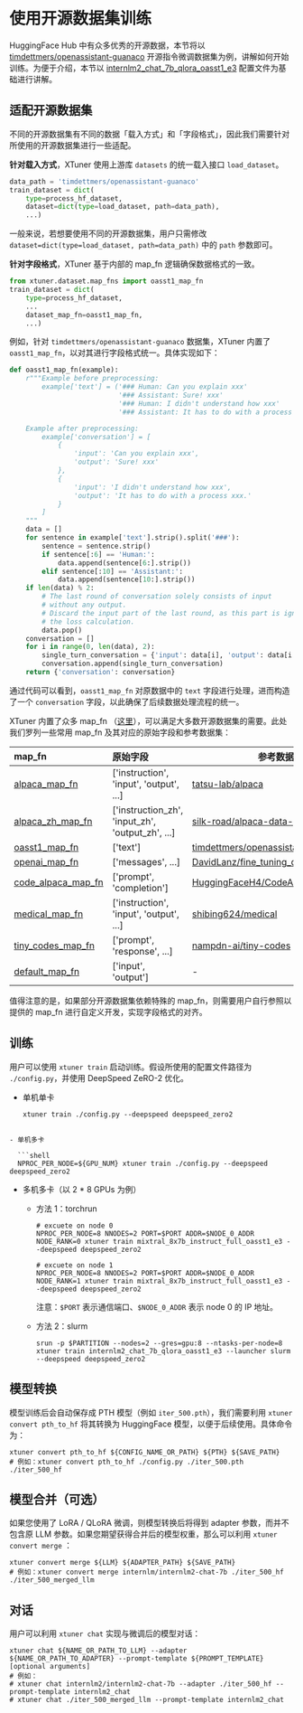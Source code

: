 # 使用开源数据集训练

HuggingFace Hub 中有众多优秀的开源数据，本节将以 [timdettmers/openassistant-guanaco](https://huggingface.co/datasets/timdettmers/openassistant-guanaco) 开源指令微调数据集为例，讲解如何开始训练。为便于介绍，本节以 [internlm2_chat_7b_qlora_oasst1_e3](https://github.com/InternLM/xtuner/blob/main/xtuner/configs/internlm/internlm2_chat_7b/internlm2_chat_7b_qlora_oasst1_e3.py) 配置文件为基础进行讲解。

## 适配开源数据集

不同的开源数据集有不同的数据「载入方式」和「字段格式」，因此我们需要针对所使用的开源数据集进行一些适配。

**针对载入方式**，XTuner 使用上游库 `datasets` 的统一载入接口 `load_dataset`。

```python
data_path = 'timdettmers/openassistant-guanaco'
train_dataset = dict(
    type=process_hf_dataset,
    dataset=dict(type=load_dataset, path=data_path),
    ...)
```

一般来说，若想要使用不同的开源数据集，用户只需修改 `dataset=dict(type=load_dataset, path=data_path)` 中的 `path` 参数即可。

**针对字段格式**，XTuner 基于内部的 map_fn 逻辑确保数据格式的一致。

```python
from xtuner.dataset.map_fns import oasst1_map_fn
train_dataset = dict(
    type=process_hf_dataset,
    ...
    dataset_map_fn=oasst1_map_fn,
    ...)
```

例如，针对 `timdettmers/openassistant-guanaco` 数据集，XTuner 内置了 `oasst1_map_fn`，以对其进行字段格式统一。具体实现如下：

```python
def oasst1_map_fn(example):
    r"""Example before preprocessing:
        example['text'] = ('### Human: Can you explain xxx'
                           '### Assistant: Sure! xxx'
                           '### Human: I didn't understand how xxx'
                           '### Assistant: It has to do with a process xxx.')

    Example after preprocessing:
        example['conversation'] = [
            {
                'input': 'Can you explain xxx',
                'output': 'Sure! xxx'
            },
            {
                'input': 'I didn't understand how xxx',
                'output': 'It has to do with a process xxx.'
            }
        ]
    """
    data = []
    for sentence in example['text'].strip().split('###'):
        sentence = sentence.strip()
        if sentence[:6] == 'Human:':
            data.append(sentence[6:].strip())
        elif sentence[:10] == 'Assistant:':
            data.append(sentence[10:].strip())
    if len(data) % 2:
        # The last round of conversation solely consists of input
        # without any output.
        # Discard the input part of the last round, as this part is ignored in
        # the loss calculation.
        data.pop()
    conversation = []
    for i in range(0, len(data), 2):
        single_turn_conversation = {'input': data[i], 'output': data[i + 1]}
        conversation.append(single_turn_conversation)
    return {'conversation': conversation}
```

通过代码可以看到，`oasst1_map_fn` 对原数据中的 `text` 字段进行处理，进而构造了一个 `conversation` 字段，以此确保了后续数据处理流程的统一。

XTuner 内置了众多 map_fn （[这里](https://github.com/InternLM/xtuner/tree/main/xtuner/dataset/map_fns/dataset_map_fns)），可以满足大多数开源数据集的需要。此处我们罗列一些常用 map_fn 及其对应的原始字段和参考数据集：

| map_fn                                                                                                                          | 原始字段                                            | 参考数据集                                                                                                         |
| :------------------------------------------------------------------------------------------------------------------------------ | :-------------------------------------------------- | ------------------------------------------------------------------------------------------------------------------ |
| [alpaca_map_fn](https://github.com/InternLM/xtuner/blob/main/xtuner/dataset/map_fns/dataset_map_fns/alpaca_map_fn.py)           | \['instruction',  'input', 'output', ...\]          | [tatsu-lab/alpaca](https://huggingface.co/datasets/tatsu-lab/alpaca)                                               |
| [alpaca_zh_map_fn](https://github.com/InternLM/xtuner/blob/main/xtuner/dataset/map_fns/dataset_map_fns/alpaca_zh_map_fn.py)     | \['instruction_zh',  'input_zh', 'output_zh', ...\] | [silk-road/alpaca-data-gpt4-chinese](https://huggingface.co/datasets/silk-road/alpaca-data-gpt4-chinese)           |
| [oasst1_map_fn](https://github.com/InternLM/xtuner/blob/main/xtuner/dataset/map_fns/dataset_map_fns/oasst1_map_fn.py)           | \['text'\]                                          | [timdettmers/openassistant-guanaco](https://huggingface.co/datasets/timdettmers/openassistant-guanaco)             |
| [openai_map_fn](https://github.com/InternLM/xtuner/blob/main/xtuner/dataset/map_fns/dataset_map_fns/openai_map_fn.py)           | \['messages',  ...\]                                | [DavidLanz/fine_tuning_datraset_4_openai](https://huggingface.co/datasets/DavidLanz/fine_tuning_datraset_4_openai) |
| [code_alpaca_map_fn](https://github.com/InternLM/xtuner/blob/main/xtuner/dataset/map_fns/dataset_map_fns/code_alpaca_map_fn.py) | \['prompt',  'completion'\]                         | [HuggingFaceH4/CodeAlpaca_20K](https://huggingface.co/datasets/HuggingFaceH4/CodeAlpaca_20K)                       |
| [medical_map_fn](https://github.com/InternLM/xtuner/blob/main/xtuner/dataset/map_fns/dataset_map_fns/medical_map_fn.py)         | \['instruction',  'input', 'output', ...\]          | [shibing624/medical](https://huggingface.co/datasets/shibing624/medical)                                           |
| [tiny_codes_map_fn](https://github.com/InternLM/xtuner/blob/main/xtuner/dataset/map_fns/dataset_map_fns/tiny_codes_map_fn.py)   | \['prompt',  'response', ...\]                      | [nampdn-ai/tiny-codes](https://huggingface.co/datasets/nampdn-ai/tiny-codes)                                       |
| [default_map_fn](https://github.com/InternLM/xtuner/blob/main/xtuner/dataset/map_fns/dataset_map_fns/default_map_fn.py)         | \['input',  'output'\]                              | -                                                                                                                  |

值得注意的是，如果部分开源数据集依赖特殊的 map_fn，则需要用户自行参照以提供的 map_fn 进行自定义开发，实现字段格式的对齐。

## 训练

用户可以使用 `xtuner train` 启动训练。假设所使用的配置文件路径为 `./config.py`，并使用 DeepSpeed ZeRO-2 优化。

- 单机单卡

  ```shell
  xtuner train ./config.py --deepspeed deepspeed_zero2
  ```

````

- 单机多卡

  ```shell
  NPROC_PER_NODE=${GPU_NUM} xtuner train ./config.py --deepspeed deepspeed_zero2
````

- 多机多卡（以 2 * 8 GPUs 为例）

  - 方法 1：torchrun

    ```
    # excuete on node 0
    NPROC_PER_NODE=8 NNODES=2 PORT=$PORT ADDR=$NODE_0_ADDR NODE_RANK=0 xtuner train mixtral_8x7b_instruct_full_oasst1_e3 --deepspeed deepspeed_zero2

    # excuete on node 1
    NPROC_PER_NODE=8 NNODES=2 PORT=$PORT ADDR=$NODE_0_ADDR NODE_RANK=1 xtuner train mixtral_8x7b_instruct_full_oasst1_e3 --deepspeed deepspeed_zero2
    ```

    注意：`$PORT` 表示通信端口、`$NODE_0_ADDR` 表示 node 0 的 IP 地址。

  - 方法 2：slurm

    ```
    srun -p $PARTITION --nodes=2 --gres=gpu:8 --ntasks-per-node=8 xtuner train internlm2_chat_7b_qlora_oasst1_e3 --launcher slurm --deepspeed deepspeed_zero2
    ```

## 模型转换

模型训练后会自动保存成 PTH 模型（例如 `iter_500.pth`），我们需要利用 `xtuner convert pth_to_hf` 将其转换为 HuggingFace 模型，以便于后续使用。具体命令为：

```shell
xtuner convert pth_to_hf ${CONFIG_NAME_OR_PATH} ${PTH} ${SAVE_PATH}
# 例如：xtuner convert pth_to_hf ./config.py ./iter_500.pth ./iter_500_hf
```

## 模型合并（可选）

如果您使用了 LoRA / QLoRA 微调，则模型转换后将得到 adapter 参数，而并不包含原 LLM 参数。如果您期望获得合并后的模型权重，那么可以利用 `xtuner convert merge` ：

```shell
xtuner convert merge ${LLM} ${ADAPTER_PATH} ${SAVE_PATH}
# 例如：xtuner convert merge internlm/internlm2-chat-7b ./iter_500_hf ./iter_500_merged_llm
```

## 对话

用户可以利用 `xtuner chat` 实现与微调后的模型对话：

```shell
xtuner chat ${NAME_OR_PATH_TO_LLM} --adapter ${NAME_OR_PATH_TO_ADAPTER} --prompt-template ${PROMPT_TEMPLATE} [optional arguments]
# 例如：
# xtuner chat internlm2/internlm2-chat-7b --adapter ./iter_500_hf --prompt-template internlm2_chat
# xtuner chat ./iter_500_merged_llm --prompt-template internlm2_chat
```
